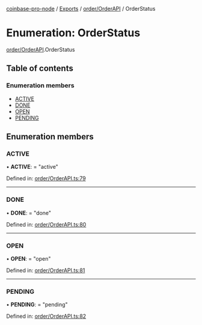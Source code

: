 [coinbase-pro-node](../README.md) / [Exports](../modules.md) / [order/OrderAPI](../modules/order_orderapi.md) / OrderStatus

# Enumeration: OrderStatus

[order/OrderAPI](../modules/order_orderapi.md).OrderStatus

## Table of contents

### Enumeration members

- [ACTIVE](order_orderapi.orderstatus.md#active)
- [DONE](order_orderapi.orderstatus.md#done)
- [OPEN](order_orderapi.orderstatus.md#open)
- [PENDING](order_orderapi.orderstatus.md#pending)

## Enumeration members

### ACTIVE

• **ACTIVE**: = "active"

Defined in: [order/OrderAPI.ts:79](https://github.com/bennycode/coinbase-pro-node/blob/760c258/src/order/OrderAPI.ts#L79)

___

### DONE

• **DONE**: = "done"

Defined in: [order/OrderAPI.ts:80](https://github.com/bennycode/coinbase-pro-node/blob/760c258/src/order/OrderAPI.ts#L80)

___

### OPEN

• **OPEN**: = "open"

Defined in: [order/OrderAPI.ts:81](https://github.com/bennycode/coinbase-pro-node/blob/760c258/src/order/OrderAPI.ts#L81)

___

### PENDING

• **PENDING**: = "pending"

Defined in: [order/OrderAPI.ts:82](https://github.com/bennycode/coinbase-pro-node/blob/760c258/src/order/OrderAPI.ts#L82)
